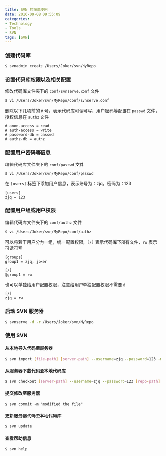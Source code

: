 ```yaml
---
title: SVN 的简单使用
date: 2016-09-08 09:55:09
categories: 
- Technology
- Tools
- SVN
tags: [SVN]
---
```

### 创建代码库
``` bash
$ svnadmin create /Users/Joker/svn/MyRepo
```

<!--more-->

### 设置代码库权限以及相关配置
修改代码库文件夹下的 `conf/svnserve.conf` 文件
``` bash
$ vi /Users/Joker/svn/MyRepo/conf/svnserve.conf
```

删除以下几项前的 `#` 号，表示代码库可读可写，用户密码等配置在 `passwd` 文件，授权信息在 `authz` 文件
```
# anon-access = read  
# auth-access = write  
# password-db = passwd  
# authz-db = authz 
```

### 配置用户密码等信息
编辑代码库文件夹下的 `conf/passwd` 文件
``` bash
$ vi /Users/Joker/svn/MyRepo/conf/passwd
```
在 `[users]` 标签下添加用户信息，表示账号为：zjq，密码为：123
```
[users]
zjq = 123
```

### 配置用户组或用户权限
编辑代码库文件夹下的 `conf/authz` 文件
``` bash
$ vi /Users/Joker/svn/MyRepo/conf/authz
```
可以将若干用户分为一组，统一配置权限，`[/]` 表示代码库下所有文件，`rw` 表示可读可写
```
[groups]
group1 = zjq, joker

[/]
@group1 = rw
```
也可以单独给用户配置权限，注意给用户单独配置权限不需要 `@`
```
[/]
zjq = rw
```

### 启动 SVN 服务器
``` bash
$ svnserve -d -r /Users/Joker/svn/MyRepo
```

### 使用 SVN
#### 从本地导入代码至服务器
``` bash
$ svn import [file-path] [server-path] --username=zjq --password=123 -m "initialize"
```
#### 从服务器下载代码至本地代码库
``` bash
$ svn checkout [server-path] --username=zjq --password=123 [repo-path] 
```
#### 提交修改至服务器
``` bahs
$ svn commit -m "modified the file"
```
#### 更新服务器代码至本地代码库
``` bash
$ svn update
```
#### 查看帮助信息
``` bash
$ svn help
```
